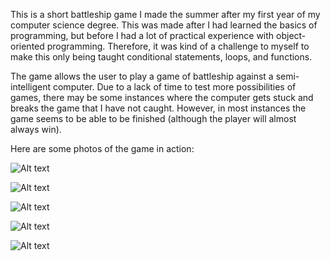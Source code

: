 This is a short battleship game I made the summer after my first year of my computer science degree. This was made after I had learned the basics of programming, but before I had a lot of practical experience with object-oriented programming. Therefore, it was kind of a challenge to myself to make this only being taught conditional statements, loops, and functions. 

The game allows the user to play a game of battleship against a semi-intelligent computer. Due to a lack of time to test more possibilities of games, there may be some instances where the computer gets stuck and breaks the game that I have not caught. However, in most instances the game seems to be able to be finished (although the player will almost always win).

Here are some photos of the game in action: 

![Alt text]("..\images\Battleship1.PNG")

![Alt text]("..\images\Battleship2.PNG")

![Alt text]("..\images\Battleship3.PNG")

![Alt text]("..\images\Battleship4.PNG")

![Alt text]("..\images\Battleship5.PNG")


